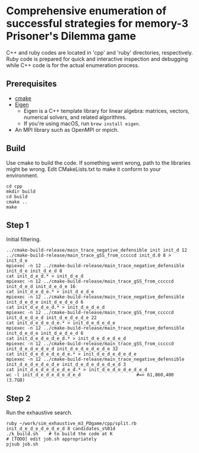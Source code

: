 # Comprehensive enumeration of successful strategies for memory-3 Prisoner's Dilemma game

C++ and ruby codes are located in 'cpp' and 'ruby' directories, respectively.
Ruby code is prepared for quick and interactive inspection and debugging while C++ code is for the actual enumeration process.

## Prerequisites

- [cmake](https://cmake.org/)
- [Eigen](http://eigen.tuxfamily.org/index.php?title=Main_Page)
    - Eigen is a C++ template library for linear algebra: matrices, vectors, numerical solvers, and related algorithms.
    - If you're using macOS, run `brew install eigen`.
- An MPI library such as OpenMPI or mpich.

## Build

Use cmake to build the code.
If something went wrong, path to the libraries might be wrong. Edit CMakeLists.txt to make it conform to your environment.

```
cd cpp
mkdir build
cd build
cmake ..
make
```

## Step 1

Initial filtering.

```
../cmake-build-release/main_trace_negative_defensible init init_d 12
../cmake-build-release/main_trace_gSS_from_cccccd init_d.0 8 > init_d_e
mpiexec -n 12 ../cmake-build-release/main_trace_negative_defensible init_d_e init_d_e_d 8
cat init_d_e_d.* > init_d_e_d
mpiexec -n 12 ../cmake-build-release/main_trace_gSS_from_cccccd init_d_e_d init_d_e_d_e 16
cat init_d_e_d_e.* > init_d_e_d_e
mpiexec -n 12 ../cmake-build-release/main_trace_negative_defensible init_d_e_d_e init_d_e_d_e_d 6
cat init_d_e_d_e_d.* > init_d_e_d_e_d
mpiexec -n 12 ../cmake-build-release/main_trace_gSS_from_cccccd init_d_e_d_e_d init_d_e_d_e_d_e 22
cat init_d_e_d_e_d_e.* > init_d_e_d_e_d_e
mpiexec -n 12 ../cmake-build-release/main_trace_negative_defensible init_d_e_d_e init_d_e_d_e_d 6
cat init_d_e_d_e_d_e_d.* > init_d_e_d_e_d_e_d
mpiexec -n 12 ../cmake-build-release/main_trace_gSS_from_cccccd init_d_e_d_e_d_e_d init_d_e_d_e_d_e_d_e 32
cat init_d_e_d_e_d_e_d_e.* > init_d_e_d_e_d_e_d_e
mpiexec -n 12 ../cmake-build-release/main_trace_negative_defensible init_d_e_d_e_d_e_d_e init_d_e_d_e_d_e_d_e_d 3
cat init_d_e_d_e_d_e_d_e_d.* > init_d_e_d_e_d_e_d_e_d
wc -l init_d_e_d_e_d_e_d_e_d                     #=> 61,860,400  (3.7GB)
```

## Step 2

Run the exhaustive search.

```
ruby ~/work/sim_exhaustive_m3_PDgame/cpp/split.rb init_d_e_d_e_d_e_d_e_d 8 candidates_s%01d
./k_build.sh    # to build the code at K
# [TODO] edit job.sh appropriately
pjsub job.sh
```

